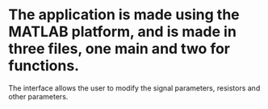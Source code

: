 # The application is made using the MATLAB platform, and is made in three files, one main and two for functions.
The interface allows the user to modify the signal parameters, resistors and other parameters.
